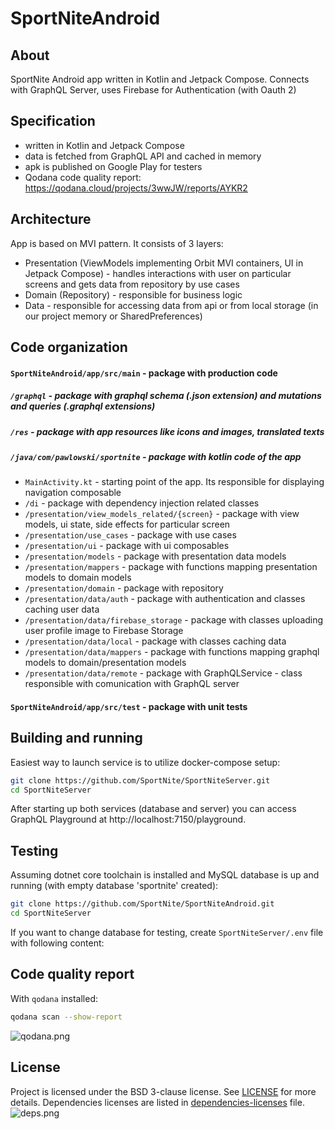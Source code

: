 # SportNiteAndroid

## About
SportNite Android app written in Kotlin and Jetpack Compose. Connects with GraphQL Server, uses Firebase for Authentication (with Oauth 2)

## Specification
- written in Kotlin and Jetpack Compose
- data is fetched from GraphQL API and cached in memory
- apk is published on Google Play for testers
- Qodana code quality report: https://qodana.cloud/projects/3wwJW/reports/AYKR2

## Architecture
App is based on MVI pattern. It consists of 3 layers:
- Presentation (ViewModels implementing Orbit MVI containers, UI in Jetpack Compose) - handles interactions with user on particular screens and gets data from repository by use cases
- Domain (Repository) - responsible for business logic
- Data - responsible for accessing data from api or from local storage (in our project memory or SharedPreferences) 

## Code organization
#### `SportNiteAndroid/app/src/main` - package with production code
##### `/graphql` - package with graphql schema (.json extension) and mutations and queries (.graphql extensions)
##### `/res` - package with app resources like icons and images, translated texts
##### `/java/com/pawlowski/sportnite` - package with kotlin code of the app
- `MainActivity.kt` - starting point of the app. Its responsible for displaying navigation composable
- `/di` - package with dependency injection related classes
- `/presentation/view_models_related/{screen}` - package with view models, ui state, side effects for particular screen
- `/presentation/use_cases` - package with use cases
- `/presentation/ui` - package with ui composables
- `/presentation/models` - package with presentation data models
- `/presentation/mappers` - package with functions mapping presentation models to domain models
- `/presentation/domain` - package with repository 
- `/presentation/data/auth` - package with authentication and classes caching user data
- `/presentation/data/firebase_storage` - package with classes uploading user profile image to Firebase Storage
- `/presentation/data/local` - package with classes caching data
- `/presentation/data/mappers` - package with functions mapping graphql models to domain/presentation models
- `/presentation/data/remote` - package with GraphQLService - class responsible with comunication with GraphQL server


#### `SportNiteAndroid/app/src/test` - package with unit tests


## Building and running

Easiest way to launch service is to utilize docker-compose setup:
```bash
git clone https://github.com/SportNite/SportNiteServer.git
cd SportNiteServer
```
After starting up both services (database and server) you can access GraphQL Playground at http://localhost:7150/playground.

## Testing

Assuming dotnet core toolchain is installed and MySQL database is up and running (with empty database 'sportnite' created):

```bash
git clone https://github.com/SportNite/SportNiteAndroid.git
cd SportNiteServer

```

If you want to change database for testing, create `SportNiteServer/.env` file with following content:


## Code quality report
With `qodana` installed:
```bash
qodana scan --show-report
```

![qodana.png](screenshots/qodana.png)

## License
Project is licensed under the BSD 3-clause license. See [LICENSE](LICENSE) for more details.
Dependencies licenses are listed in [dependencies-licenses](dependencies-licenses.txt) file.
![deps.png](screenshots/deps.png)
